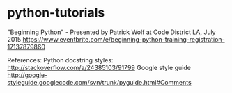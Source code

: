 python-tutorials
================

"Beginning Python" - Presented by Patrick Wolf at Code District LA, July 2015
https://www.eventbrite.com/e/beginning-python-training-registration-17137879860


References:
Python docstring styles:
http://stackoverflow.com/a/24385103/91799
Google style guide
http://google-styleguide.googlecode.com/svn/trunk/pyguide.html#Comments
